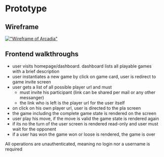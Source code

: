 # Prototype

## Wireframe

[!["Wireframe of Arcadia"](wireframe/arcadia_wireframe.png "Wireframe of Arcadia")](wireframe/arcadia_wireframe.png)


## Frontend walkthroughs

* user visits homepage/dashboard. dashboard lists all playable games with a brief description
* user instantiates a new game by click on game card, user is redirect to game invite screen
* user gets a list of all possible player url and must 
  * must invite his participant (link can be shared per mail or any other messanger)
  * the link who is left is the player url for the user itself
* on click on his own player url, user is directed to the pla screen
* the game including the complete game state is rendered on the screen
* user play his move, if the move is valid the game state is rendered again
* if its no the turn of the user screen is rendered read-only and user must wait for the opponent
* if a user has won the game won or loose is rendered, the game is over

All operations are unauthenticated, meaning no login nor a username is required